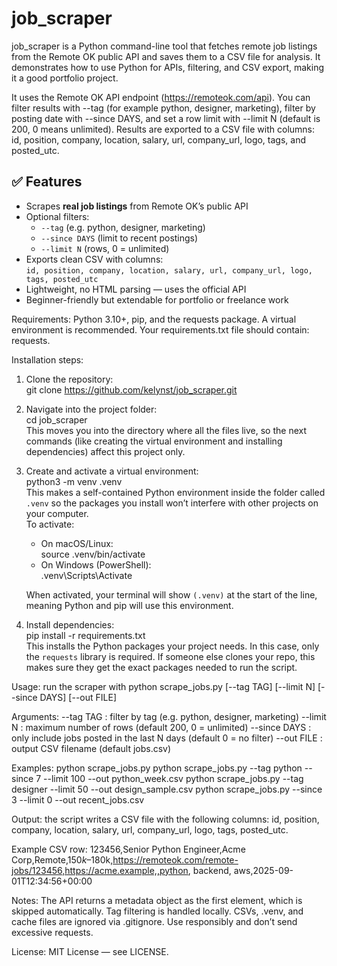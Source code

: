 # job_scraper

job_scraper is a Python command-line tool that fetches remote job listings from the Remote OK public API and saves them to a CSV file for analysis. It demonstrates how to use Python for APIs, filtering, and CSV export, making it a good portfolio project.

It uses the Remote OK API endpoint (https://remoteok.com/api). You can filter results with --tag (for example python, designer, marketing), filter by posting date with --since DAYS, and set a row limit with --limit N (default is 200, 0 means unlimited). Results are exported to a CSV file with columns: id, position, company, location, salary, url, company_url, logo, tags, and posted_utc.

## ✅ Features
- Scrapes **real job listings** from Remote OK’s public API
- Optional filters:  
  - `--tag` (e.g. python, designer, marketing)  
  - `--since DAYS` (limit to recent postings)  
  - `--limit N` (rows, 0 = unlimited)
- Exports clean CSV with columns:  
  `id, position, company, location, salary, url, company_url, logo, tags, posted_utc`
- Lightweight, no HTML parsing — uses the official API
- Beginner-friendly but extendable for portfolio or freelance work

Requirements: Python 3.10+, pip, and the requests package. A virtual environment is recommended. Your requirements.txt file should contain: requests.

Installation steps:
1. Clone the repository:  
   git clone https://github.com/kelynst/job_scraper.git
2. Navigate into the project folder:  
   cd job_scraper  
   This moves you into the directory where all the files live, so the next commands (like creating the virtual environment and installing dependencies) affect this project only.
3. Create and activate a virtual environment:  
   python3 -m venv .venv  
   This makes a self-contained Python environment inside the folder called `.venv` so the packages you install won’t interfere with other projects on your computer.  
To activate:
   - On macOS/Linux:  
     source .venv/bin/activate  
   - On Windows (PowerShell):  
     .venv\Scripts\Activate  

   When activated, your terminal will show `(.venv)` at the start of the line, meaning Python and pip will use this environment.

4. Install dependencies:  
   pip install -r requirements.txt  
   This installs the Python packages your project needs. In this case, only the `requests` library is required. If someone else clones your repo, this makes sure they get the exact packages needed to run the script.

Usage: run the scraper with
python scrape_jobs.py [--tag TAG] [--limit N] [--since DAYS] [--out FILE]

Arguments:
--tag TAG : filter by tag (e.g. python, designer, marketing)
--limit N : maximum number of rows (default 200, 0 = unlimited)
--since DAYS : only include jobs posted in the last N days (default 0 = no filter)
--out FILE : output CSV filename (default jobs.csv)

Examples:
python scrape_jobs.py
python scrape_jobs.py --tag python --since 7 --limit 100 --out python_week.csv
python scrape_jobs.py --tag designer --limit 50 --out design_sample.csv
python scrape_jobs.py --since 3 --limit 0 --out recent_jobs.csv

Output: the script writes a CSV file with the following columns: id, position, company, location, salary, url, company_url, logo, tags, posted_utc.

Example CSV row:
123456,Senior Python Engineer,Acme Corp,Remote,$150k–$180k,https://remoteok.com/remote-jobs/123456,https://acme.example,,python, backend, aws,2025-09-01T12:34:56+00:00

Notes: The API returns a metadata object as the first element, which is skipped automatically. Tag filtering is handled locally. CSVs, .venv, and cache files are ignored via .gitignore. Use responsibly and don’t send excessive requests.

License: MIT License — see LICENSE.